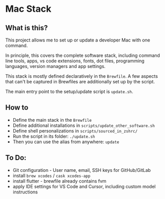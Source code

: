 # Mac Stack

## What is this?

This project allows me to set up or update a developer Mac with one command.

In principle, this covers the complete software stack, including command line tools, apps, vs code extensions, fonts, dot files, programming languages, version managers and app settings.

This stack is mostly defined declaratively in the `Brewfile`. A few aspects that can't be captured in Brewfiles are additionally set up by the script.

The main entry point to the setup/update script is `update.sh`.

## How to

* Define the main stack in the `Brewfile`
* Define additional installations in `scripts/update_other_software.sh`
* Define shell personalizations in `scripts/sourced_in_zshrc/`
* Run the script in its folder: `./update.sh`
* Then you can use the alias from anywhere: `update`

## To Do:

* Git configuration - User name, email, SSH keys for GitHub/GitLab
* install `brew xcodes` / `cask xcodes-app`
* install flutter - brewfile already contains fvm
* apply IDE settings for VS Code and Cursor, including custom model instructions